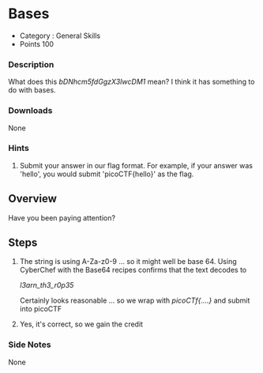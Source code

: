 # Bases
- Category : General Skills
- Points 100

### Description

What does this *bDNhcm5fdGgzX3IwcDM1* mean? I think it has something to do with bases.

### Downloads
None


### Hints

1. Submit your answer in our flag format. For example, if your answer was 'hello', you would submit 'picoCTF{hello}' as the flag.


## Overview

Have you been paying attention?


## Steps

1. The string is using A-Za-z0-9 ... so it might well be base 64.
   Using CyberChef with the Base64 recipes confirms that the text decodes to

      *l3arn_th3_r0p35*

   Certainly looks reasonable ... so we wrap with *picoCTf{....}* and submit into picoCTF


2. Yes, it's correct, so we gain the credit



### Side Notes

None
